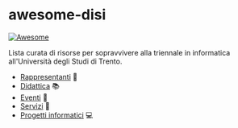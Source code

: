 # awesome-disi

[![Awesome](https://cdn.rawgit.com/sindresorhus/awesome/d7305f38d29fed78fa85652e3a63e154dd8e8829/media/badge.svg)](https://github.com/sindresorhus/awesome)

Lista curata di risorse per sopravvivere alla triennale in informatica all'Università degli Studi di Trento.

- [Rappresentanti](./docs/Rappresentanti.md) :busts_in_silhouette:
- [Didattica](./docs/didattica.md) :books:
- [Eventi](./docs/eventi.md) :balloon:
- [Servizi](./docs/servizi.md) :ticket:
- [Progetti informatici](./docs/progetti-it.md) :computer:
